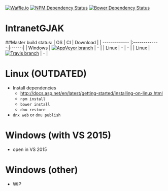[![Waffle.io](https://img.shields.io/badge/Progress-waffle.io-blue.svg)](https://waffle.io/j2ghz/IntranetGJAK)
[![NPM Dependency Status](https://www.versioneye.com/user/projects/56903f23daa0bf0035000077/badge.svg?style=flat)](https://www.versioneye.com/user/projects/56903f23daa0bf0035000077)
[![Bower Dependency Status](https://www.versioneye.com/user/projects/56903ee2daa0bf003900006b/badge.svg?style=flat)](https://www.versioneye.com/user/projects/56903ee2daa0bf003900006b)
# IntranetGJAK

##Master build status:
| OS | CI | Download |
| ------------- |:-------------:|:-----:|
| Windows | [![AppVeyor branch](https://img.shields.io/appveyor/ci/j2ghz/intranetgjak/master.svg)](https://ci.appveyor.com/project/j2ghz/intranetgjak) | - |
| Linux | - | - |
| Linux | [![Travis branch](https://img.shields.io/travis/j2ghz/IntranetGJAK/master.svg)](https://travis-ci.org/j2ghz/IntranetGJAK) | - |

# Linux (OUTDATED)
- Install dependencies
  - http://docs.asp.net/en/latest/getting-started/installing-on-linux.html
  - `npm install`
  - `bower install`
  - `dnu restore`
- `dnx web` or `dnu publish`

# Windows (with VS 2015)
- open in VS 2015

# Windows (other)
- WIP
